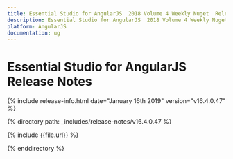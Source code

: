```yaml
---
title: Essential Studio for AngularJS  2018 Volume 4 Weekly Nuget  Release Notes  
description: Essential Studio for AngularJS  2018 Volume 4 Weekly Nuget  Release Notes  
platform: AngularJS
documentation: ug
---
```


# Essential Studio for AngularJS  Release Notes  

{% include release-info.html date="January 16th 2019"  version="v16.4.0.47" %} 


{% directory path: _includes/release-notes/v16.4.0.47 %}

{% include {{file.url}} %}

{% enddirectory %}